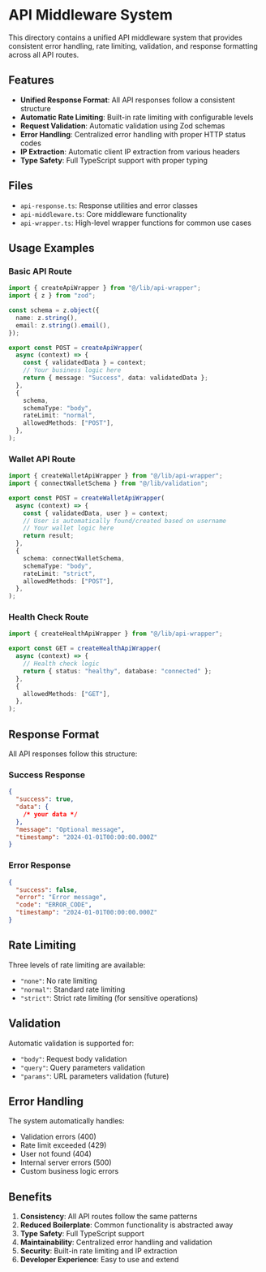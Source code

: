# API Middleware System

This directory contains a unified API middleware system that provides consistent error handling, rate limiting, validation, and response formatting across all API routes.

## Features

- **Unified Response Format**: All API responses follow a consistent structure
- **Automatic Rate Limiting**: Built-in rate limiting with configurable levels
- **Request Validation**: Automatic validation using Zod schemas
- **Error Handling**: Centralized error handling with proper HTTP status codes
- **IP Extraction**: Automatic client IP extraction from various headers
- **Type Safety**: Full TypeScript support with proper typing

## Files

- `api-response.ts`: Response utilities and error classes
- `api-middleware.ts`: Core middleware functionality
- `api-wrapper.ts`: High-level wrapper functions for common use cases

## Usage Examples

### Basic API Route

```typescript
import { createApiWrapper } from "@/lib/api-wrapper";
import { z } from "zod";

const schema = z.object({
  name: z.string(),
  email: z.string().email(),
});

export const POST = createApiWrapper(
  async (context) => {
    const { validatedData } = context;
    // Your business logic here
    return { message: "Success", data: validatedData };
  },
  {
    schema,
    schemaType: "body",
    rateLimit: "normal",
    allowedMethods: ["POST"],
  },
);
```

### Wallet API Route

```typescript
import { createWalletApiWrapper } from "@/lib/api-wrapper";
import { connectWalletSchema } from "@/lib/validation";

export const POST = createWalletApiWrapper(
  async (context) => {
    const { validatedData, user } = context;
    // User is automatically found/created based on username
    // Your wallet logic here
    return result;
  },
  {
    schema: connectWalletSchema,
    schemaType: "body",
    rateLimit: "strict",
    allowedMethods: ["POST"],
  },
);
```

### Health Check Route

```typescript
import { createHealthApiWrapper } from "@/lib/api-wrapper";

export const GET = createHealthApiWrapper(
  async (context) => {
    // Health check logic
    return { status: "healthy", database: "connected" };
  },
  {
    allowedMethods: ["GET"],
  },
);
```

## Response Format

All API responses follow this structure:

### Success Response

```json
{
  "success": true,
  "data": {
    /* your data */
  },
  "message": "Optional message",
  "timestamp": "2024-01-01T00:00:00.000Z"
}
```

### Error Response

```json
{
  "success": false,
  "error": "Error message",
  "code": "ERROR_CODE",
  "timestamp": "2024-01-01T00:00:00.000Z"
}
```

## Rate Limiting

Three levels of rate limiting are available:

- `"none"`: No rate limiting
- `"normal"`: Standard rate limiting
- `"strict"`: Strict rate limiting (for sensitive operations)

## Validation

Automatic validation is supported for:

- `"body"`: Request body validation
- `"query"`: Query parameters validation
- `"params"`: URL parameters validation (future)

## Error Handling

The system automatically handles:

- Validation errors (400)
- Rate limit exceeded (429)
- User not found (404)
- Internal server errors (500)
- Custom business logic errors

## Benefits

1. **Consistency**: All API routes follow the same patterns
2. **Reduced Boilerplate**: Common functionality is abstracted away
3. **Type Safety**: Full TypeScript support
4. **Maintainability**: Centralized error handling and validation
5. **Security**: Built-in rate limiting and IP extraction
6. **Developer Experience**: Easy to use and extend
